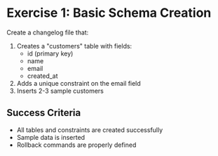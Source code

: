 # Exercise 1: Basic Schema Creation

Create a changelog file that:
1. Creates a "customers" table with fields:
   - id (primary key)
   - name
   - email
   - created_at
2. Adds a unique constraint on the email field
3. Inserts 2-3 sample customers

## Success Criteria
- All tables and constraints are created successfully
- Sample data is inserted
- Rollback commands are properly defined
